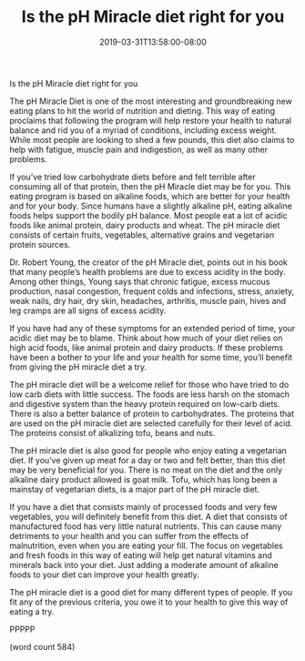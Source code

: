 ﻿---
title: "Is the pH Miracle diet right for you"
date: 2019-03-31T13:58:00-08:00
description: "Text Tips for Web Success"
featured_image: "/images/Text.jpg"
tags: ["Text"]
---

Is the pH Miracle diet right for you 

The pH Miracle Diet is one of the most interesting and groundbreaking new eating plans to hit the world of nutrition and dieting. This way of eating proclaims that following the program will help restore your health to natural balance and rid you of a myriad of conditions, including excess weight. While most people are looking to shed a few pounds, this diet also claims to help with fatigue, muscle pain and indigestion, as well as many other problems.

If you’ve tried low carbohydrate diets before and felt terrible after consuming all of that protein, then the pH Miracle diet may be for you. This eating program is based on alkaline foods, which are better for your health and for your body. Since humans have a slightly alkaline pH, eating alkaline foods helps support the bodily pH balance. Most people eat a lot of acidic foods like animal protein, dairy products and wheat. The pH miracle diet consists of certain fruits, vegetables, alternative grains and vegetarian protein sources.

Dr. Robert Young, the creator of the pH Miracle diet, points out in his book that many people’s health problems are due to excess acidity in the body. Among other things, Young says that chronic fatigue, excess mucous production, nasal congestion, frequent colds and infections, stress, anxiety, weak nails, dry hair, dry skin, headaches, arthritis, muscle pain, hives and leg cramps are all signs of excess acidity.

If you have had any of these symptoms for an extended period of time, your acidic diet may be to blame. Think about how much of your diet relies on high acid foods, like animal protein and dairy products. If these problems have been a bother to your life and your health for some time, you’ll benefit from giving the pH miracle diet a try.

The pH miracle diet will be a welcome relief for those who have tried to do low carb diets with little success. The foods are less harsh on the stomach and digestive system than the heavy protein required on low-carb diets. There is also a better balance of protein to carbohydrates. The proteins that are used on the pH miracle diet are selected carefully for their level of acid. The proteins consist of alkalizing tofu, beans and nuts. 

The pH miracle diet is also good for people who enjoy eating a vegetarian diet. If you’ve given up meat for a day or two and felt better, than this diet may be very beneficial for you. There is no meat on the diet and the only alkaline dairy product allowed is goat milk. Tofu, which has long been a mainstay of vegetarian diets, is a major part of the pH miracle diet.  

If you have a diet that consists mainly of processed foods and very few vegetables, you will definitely benefit from this diet. A diet that consists of manufactured food has very little natural nutrients. This can cause many detriments to your health and you can suffer from the effects of malnutrition, even when you are eating your fill. The focus on vegetables and fresh foods in this way of eating will help get natural vitamins and minerals back into your diet. Just adding a moderate amount of alkaline foods to your diet can improve your health greatly.

The pH miracle diet is a good diet for many different types of people. If you fit any of the previous criteria, you owe it to your health to give this way of eating a try.

PPPPP

(word count 584)
